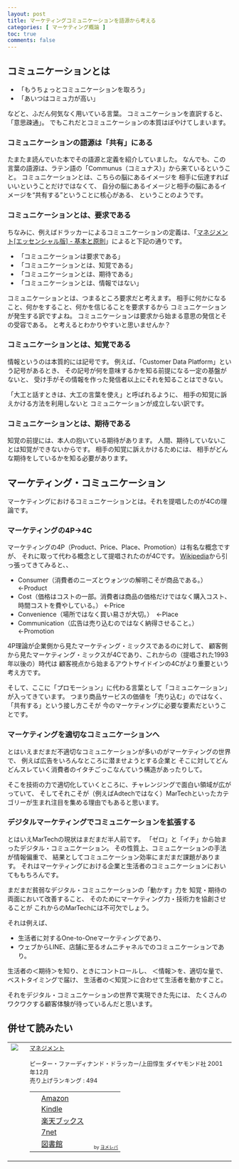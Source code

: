 ```yaml
---
layout: post
title: マーケティングコミュニケーションを語源から考える
categories: [ マーケティング概論 ]
toc: true
comments: false
---
```

## コミュニケーションとは

- 「もうちょっとコミュニケーションを取ろう」
- 「あいつはコミュ力が高い」

などと、ふだん何気なく用いている言葉。
コミュニケーションを直訳すると、「意思疎通」。
でもこれだとコミュニケーションの本質はぼやけてしまいます。

### コミュニケーションの語源は「共有」にある

たまたま読んでいた本でその語源と定義を紹介していました。
なんでも、この言葉の語源は、ラテン語の「Communus（コミュナス）」から来ているということ。
コミュニケーションとは、こちらの脳にあるイメージを
相手に伝達すればいいということだけではなくて、
自分の脳にあるイメージと相手の脳にあるイメージを“共有する”ということに核心がある、
ということのようです。

### コミュニケーションとは、要求である

ちなみに、例えばドラッカーによるコミュニケーションの定義は、「<a href="http://www.amazon.co.jp/exec/obidos/asin/4478410232/nextdesign03-22/" target="_blank" >マネジメント[エッセンシャル版] - 基本と原則</a>」によると下記の通りです。

- 「コミュニケーションは要求である」
- 「コミュニケーションとは、知覚である」
- 「コミュニケーションとは、期待である」
- 「コミュニケーションとは、情報ではない」

コミュニケーションとは、つまるところ要求だと考えます。
相手に何かになること、何かをすること、何かを信じることを要求するから
コミュニケーションが発生する訳ですよね。
コミュニケーションは要求から始まる意思の発信とその受容である。
と考えるとわかりやすいと思いませんか？

### コミュニケーションとは、知覚である
情報というのは本質的には記号です。
例えば、「Customer Data Platform」という記号があるとき、
その記号が何を意味するかを知る前提になる一定の基盤がないと、
受け手がその情報を作った発信者以上にそれを知ることはできない。

「大工と話すときは、大工の言葉を使え」と呼ばれるように、
相手の知覚に訴えかける方法を利用しないと
コミュニケーションが成立しない訳です。

### コミュニケーションとは、期待である
知覚の前提には、本人の抱いている期待があります。
人間、期待していないことは知覚ができないからです。
相手の知覚に訴えかけるためには、
相手がどんな期待をしているかを知る必要があります。

## マーケティング・コミュニケーション

マーケティングにおけるコミュニケーションとは。それを提唱したのが4Cの理論です。

### マーケティングの4P→4C
マーケティングの4P（Product、Price、Place、Promotion）は有名な概念ですが、
それに取って代わる概念として提唱されたのが4Cです。
[Wikipedia](https://ja.wikipedia.org/wiki/4C_(%E3%83%9E%E3%83%BC%E3%82%B1%E3%83%86%E3%82%A3%E3%83%B3%E3%82%B0%E7%90%86%E8%AB%96))から引っ張ってきてみると、、

- Consumer（消費者のニーズとウォンツの解明こそが商品である。） ←Product
- Cost（価格はコストの一部。消費者は商品の価格だけではなく購入コスト、時間コストを費やしている。） ←Price
- Convenience（場所ではなく買い易さが大切。）　←Place
- Communication（広告は売り込むのではなく納得させること。） ←Promotion

4P理論が企業側から見たマーケティング・ミックスであるのに対して、
顧客側から見たマーケティング・ミックスが4Cであり、これからの（提唱された1993年以後の）時代は
顧客視点から始まるアウトサイドインの4Cがより重要という考え方です。

そして、ここに「プロモーション」に代わる言葉として「コミュニケーション」が入ってきています。
つまり商品サービスの価値を「売り込む」のではなく、「共有する」という接し方こそが
今のマーケティングに必要な要素だということです。

### マーケティングを適切なコミュニケーションへ

とはいえまだまだ不適切なコミュニケーションが多いのがマーケティングの世界で、
例えば広告をいろんなところに潜ませようとする企業と
そこに対してどんどんスレていく消費者のイタチごっこなんていう構造があったりして。

そこを技術の力で適切化していくところに、チャレンジングで面白い領域が広がっていて、
そしてそれこそが（例えばAdtechではなく）MarTechといったカテゴリーが生まれ注目を集める理由でもあると思います。

### デジタルマーケティングでコミュニケーションを拡張する

とはいえMarTechの現状はまだまだ半人前です。
「ゼロ」と「イチ」から始まったデジタル・コミュニケーション。
その性質上、コミュニケーションの手法が情報偏重で、
結果としてコミュニケーション効率にまだまだ課題があります。
それはマーケティングにおける企業と生活者のコミュニケーションにおいてももちろんです。

まだまだ貧弱なデジタル・コミュニケーションの「動かす」力を
知覚・期待の両面において改善すること、
そのためにマーケティング力・技術力を協創させることが
これからのMarTechには不可欠でしょう。

それは例えば、

- 生活者に対するOne-to-Oneマーケティングであり、
- ウェブからLINE、店舗に至るオムニチャネルでのコミュニケーションであり。

生活者の＜期待＞を知り、ときにコントロールし、
＜情報＞を、適切な量で、ベストタイミングで届け、
生活者の＜知覚＞に合わせて生活者を動かすこと。

それをデジタル・コミュニケーションの世界で実現できた先には、
たくさんのワクワクする顧客体験が待っているんだと思います。

## 併せて読みたい

<table  border="0" cellpadding="5"><tr><td valign="top" style="border:none;"><a href="http://www.amazon.co.jp/exec/obidos/asin/4478410232/nextdesign03-22/" target="_blank" ><img src="https://thumbnail.image.rakuten.co.jp/@0_mall/book/cabinet/0233/9784478410233.jpg?_ex=200x200" border="0" style="margin-right:10px" /></a></td><td valign="top" style="border:none;text-align:left"><font size="-1"><a href="http://www.amazon.co.jp/exec/obidos/asin/4478410232/nextdesign03-22/" target="_blank" >マネジメント</a><br /><br />        ピーター・ファーディナンド・ドラッカー/上田惇生 ダイヤモンド社 2001年12月<br />        売り上げランキング : 494<br /><table style="border:none"><tr><td style="border:none;text-align:left;"><div class="shoplinkamazon" style="margin-right:5px;background: url('//img.yomereba.com/tam_y.gif') 0 0 no-repeat;padding: 2px 0 2px 18px;white-space: nowrap;"><a href="http://www.amazon.co.jp/exec/obidos/asin/4478410232/nextdesign03-22/" target="_blank" >Amazon</a></div><div class="shoplinkkindle" style="margin-right:5px;background: url('//img.yomereba.com/tam_y.gif') 0 0 no-repeat;padding: 2px 0 2px 18px;white-space: nowrap;"><a href="http://www.amazon.co.jp/exec/obidos/ASIN/B0083ZDWPE/nextdesign03-22/" target="_blank" >Kindle</a></div><div class="shoplinkrakuten" style="margin-right:5px;background: url('//img.yomereba.com/tam_y.gif') 0 -50px no-repeat;padding: 2px 0 2px 18px;white-space: nowrap;"><a href="//af.moshimo.com/af/c/click?a_id=1013078&p_id=56&pc_id=56&pl_id=637&s_v=b5Rz2P0601xu&url=http%3A%2F%2Fbooks.rakuten.co.jp%2Frb%2F1401537%2F" target="_blank" >楽天ブックス</a></div>            			<div class="shoplinkseven" style="margin-right:5px;background: url('//img.yomereba.com/tam_y.gif') 0 -100px no-repeat;padding: 2px 0 2px 18px;white-space: nowrap;"><a href="//af.moshimo.com/af/c/click?a_id=1013088&p_id=932&pc_id=1188&pl_id=12456&s_v=b5Rz2P0601xu&url=http%3A%2F%2F7net.omni7.jp%2Fsearch%2F%3FsearchKeywordFlg%3D1%26keyword%3D4-47-841023-3%2520%257C%25204-478-41023-3%2520%257C%25204-4784-1023-3%2520%257C%25204-47841-023-3%2520%257C%25204-478410-23-3%2520%257C%25204-4784102-3-3" target="_blank" >7net<img src="//i.moshimo.com/af/i/impression?a_id=1013088&p_id=932&pc_id=1188&pl_id=12456" width="1" height="1" style="border:none;"></a></div>                        			            			<div class="shoplinktoshokan" style="margin-right:5px;background: url('//img.yomereba.com/tam_y.gif') 0 -300px no-repeat;padding: 2px 0 2px 18px;white-space: nowrap;"><a href="http://calil.jp/book/4478410232" target="_blank" >図書館</a></div>		  </td><td style="vertical-align:bottom;padding-left:10px;font-size:x-small;border:none">by <a href="https://yomereba.com" rel="nofollow" target="_blank">ヨメレバ</a></td></tr></table></font></td></tr></table>
